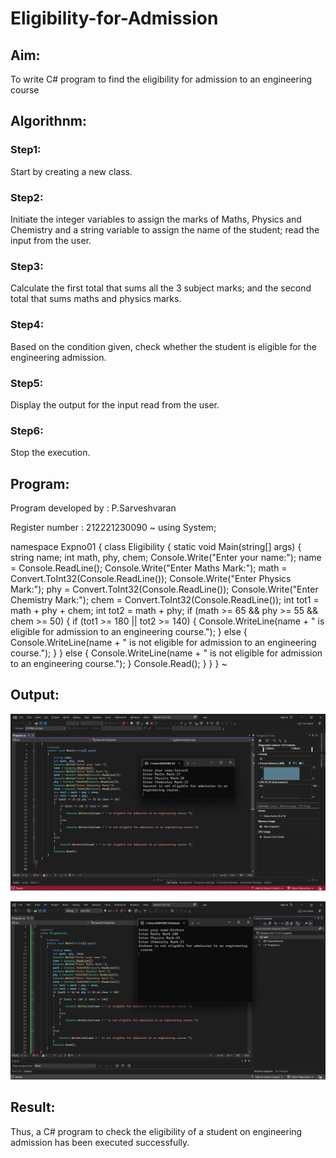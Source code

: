 # Eligibility-for-Admission

## Aim:
To write C# program to find the eligibility for admission to an engineering course

## Algorithnm:
### Step1:
Start by creating a new class.

### Step2:
Initiate the integer variables to assign the marks of Maths, Physics and Chemistry and a string variable to assign the name of the student; read the input from the user.

### Step3:
Calculate the first total that sums all the 3 subject marks; and the second total that sums maths and physics marks.

### Step4:
Based on the condition given, check whether the student is eligible for the engineering admission.

### Step5:
Display the output for the input read from the user.

### Step6:
Stop the execution.

## Program:
Program developed by : P.Sarveshvaran

Register number : 212221230090
~
using System;

namespace Expno01
{
    class Eligibility
    {
        static void Main(string[] args)
        {
            string name;
            int math, phy, chem;
            Console.Write("Enter your name:");
            name = Console.ReadLine();
            Console.Write("Enter Maths Mark:");
            math = Convert.ToInt32(Console.ReadLine());
            Console.Write("Enter Physics Mark:");
            phy = Convert.ToInt32(Console.ReadLine());
            Console.Write("Enter Chemistry Mark:");
            chem = Convert.ToInt32(Console.ReadLine());
            int tot1 = math + phy + chem;
            int tot2 = math + phy;
            if (math >= 65 && phy >= 55 && chem >= 50)
            {
                if (tot1 >= 180 || tot2 >= 140)
                {
                    Console.WriteLine(name + " is eligible for admission to an engineering course.");
                }
                else
                {
                    Console.WriteLine(name + " is not eligible for admission to an engineering course.");
                }
            }
            else
            {
                Console.WriteLine(name + " is not eligible for admission to an engineering course.");
            }
            Console.Read();
        }
    }
}
~


## Output:
![](sar.png)

![](11.png)


## Result:

Thus, a C# program to check the eligibility of a student on engineering admission has been executed successfully.
